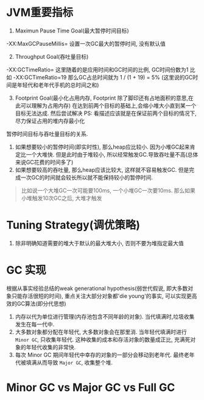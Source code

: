 # JVM重要指标
1. Maximun Pause Time Goal(最大暂停时间目标)

-XX:MaxGCPauseMillis=<nnn>
设置一次GC最大的暂停时间, 没有默认值

2. Throughput Goal(吞吐量目标)

-XX:GCTimeRatio=<nnn>
这里随着的是应用时间和GC时间的比例, GC时间份数为1
比如 -XX:GCTimeRatio=19
那么GC占总时间就为 1 / (1 + 19) = 5%
(这里说的GC时间是年轻代和老年代手机的总时间之和)

3. Footprint Goal(最小化占用内存, Footprint 除了脚印还有占地面积的意思,在此可以理解为占用内存)
在达到前两个目标的基础上,会缩小堆大小直到某一个目标无法达成. 然后尝试解决
PS: 看描述应该就是在保证前两个目标的情况下, 尽力保证占用的堆内存最小化

暂停时间目标与吞吐量目标的关系.
1. 如果想要较小的暂停时间(即实时性), 那么heap应比较小. 因为小堆GC起来肯定比一个大堆快. 但是此时由于堆较小, 所以经常触发GC.导致吞吐量不高(总体来说GC花费的时间多了)
2. 如果想要较高的吞吐量, 那么heap应该比较大, 这样就不容易触发GC. 但是完成一次GC的时间就会较长所以就不能保持较小的暂停时间.
> 比如说一个大堆GC一次可能要100ms, 一个小堆GC一次要10ms. 那么如果小堆触发10次GC之后, 大堆才触发


# Tuning Strategy(调优策略)

1. 除非明确知道需要的堆大于默认的最大堆大小, 否则不要为堆指定最大值


# GC 实现
根据从事实经验总结的weak generational hypothesis(弱世代假说, 即大多数对象只能存活很短的时间),
重点关注大部分对象都'die young'的事实, 可以实现更高效的GC算法(即分代思想)

1. 内存以代为单位进行管理(内存池包含不同年龄的对象). 当代填满时,垃圾收集发生在每一代中.
2. 大多数对象都分配在年轻代, 大多数对象会在那里消. 当年轻代填满时进行 `Minor GC`, 只收集年轻代.
这种收集的成本和存活对象的数量成正比, 充满死对象的年轻代收集的非常快.
3. 每次 Minor GC 期间年轻代中幸存的对象的一部分会移动到老年代. 最终老年代被填满从而导致 `Major GC`, 收集整个堆.


# Minor GC vs Major GC vs Full GC
